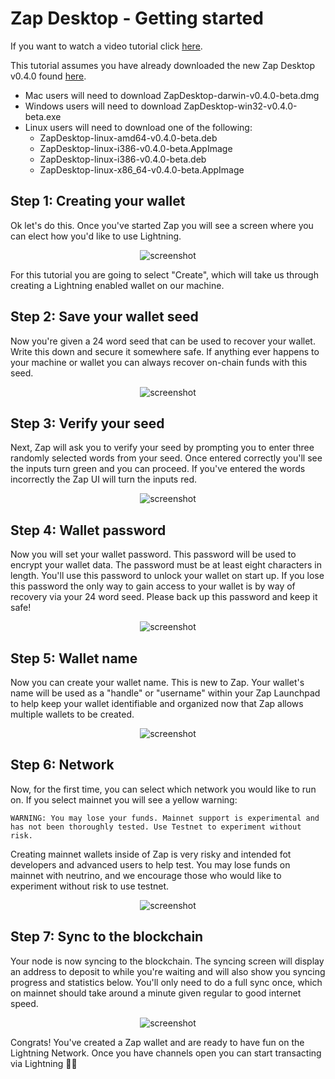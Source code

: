 # Zap Desktop - Getting started

If you want to watch a video tutorial click [here](https://www.youtube.com/watch?v=Z2XDt7iKE7A&list=PLMj6UA3-f3cQq_TjCXAAeP1mmRnjgnDrI).

  This tutorial assumes you have already downloaded the new Zap Desktop v0.4.0 found [here](https://github.com/LN-Zap/zap-desktop/releases).

  - Mac users will need to download ZapDesktop-darwin-v0.4.0-beta.dmg
  - Windows users will need to download ZapDesktop-win32-v0.4.0-beta.exe
  - Linux users will need to download one of the following:
      - ZapDesktop-linux-amd64-v0.4.0-beta.deb
      - ZapDesktop-linux-i386-v0.4.0-beta.AppImage
      - ZapDesktop-linux-i386-v0.4.0-beta.deb
      - ZapDesktop-linux-x86_64-v0.4.0-beta.AppImage

## Step 1: Creating your wallet
Ok let's do this. Once you've started Zap you will see a screen where you can elect how you'd like to use Lightning.

<p align='center'>
  <img src='https://i.imgur.com/XH3UreT.png' alt='screenshot' />
</p>

For this tutorial you are going to select "Create", which will take us through creating a Lightning enabled wallet on our machine.

## Step 2: Save your wallet seed
Now you're given a 24 word seed that can be used to recover your wallet. Write this down and secure it somewhere safe. If anything ever happens to your machine or wallet you can always recover on-chain funds with this seed.

<p align='center'>
  <img src='https://i.imgur.com/M3O4jKV.png' alt='screenshot' />
</p>

## Step 3: Verify your seed
Next, Zap will ask you to verify your seed by prompting you to enter three randomly selected words from your seed. Once entered correctly you'll see the inputs turn green and you can proceed. If you've entered the words incorrectly the Zap UI will turn the inputs red. 

<p align='center'>
  <img src='https://i.imgur.com/5EJu8pH.png' alt='screenshot' />
</p>

## Step 4: Wallet password
Now you will set your wallet password. This password will be used to encrypt your wallet data. The password must be at least eight characters in length. You'll use this password to unlock your wallet on start up. If you lose this password the only way to gain access to your wallet is by way of recovery via your 24 word seed. Please back up this password and keep it safe!

<p align='center'>
  <img src='https://i.imgur.com/UC1nLrR.png' alt='screenshot' />
</p>

## Step 5: Wallet name
Now you can create your wallet name. This is new to Zap. Your wallet's name will be used as a "handle" or "username" within your Zap Launchpad to help keep your wallet identifiable and organized now that Zap allows multiple wallets to be created.

<p align='center'>
  <img src='https://i.imgur.com/nnJ1T82.png' alt='screenshot' />
</p>

## Step 6: Network
Now, for the first time, you can select which network you would like to run on. If you select mainnet you will see a yellow warning:

```
WARNING: You may lose your funds. Mainnet support is experimental and has not been thoroughly tested. Use Testnet to experiment without risk.
```

Creating mainnet wallets inside of Zap is very risky and intended fot developers and advanced users to help test. You may lose funds on mainnet with neutrino, and we encourage those who would like to experiment without risk to use testnet.

<p align='center'>
  <img src='https://i.imgur.com/i7XwRoO.png' alt='screenshot' />
</p>

## Step 7: Sync to the blockchain
Your node is now syncing to the blockchain. The syncing screen will display an address to deposit to while you're waiting and will also show you syncing progress and statistics below. You'll only need to do a full sync once, which on mainnet should take around a minute given regular to good internet speed.

<p align='center'>
  <img src='https://i.imgur.com/R9ytvkn.png' alt='screenshot' />
</p>

Congrats! You've created a Zap wallet and are ready to have fun on the Lightning Network. Once you have channels open you can start transacting via Lightning 🍻😃
